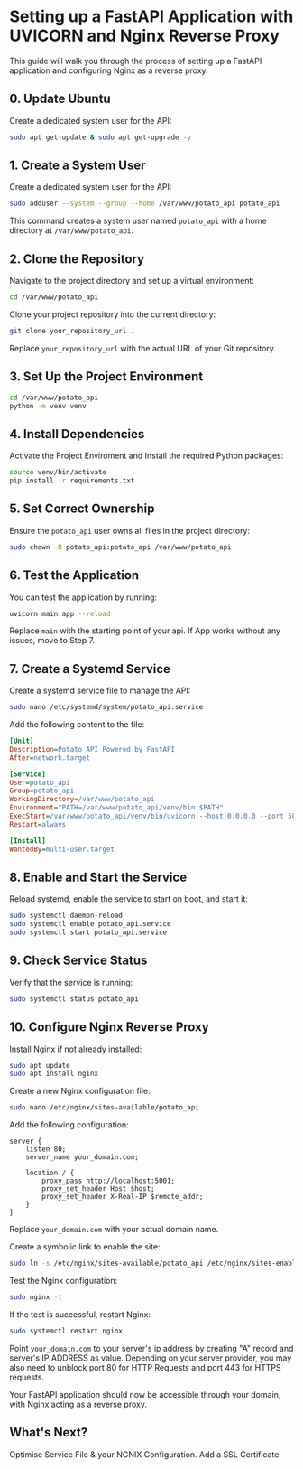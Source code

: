 # Setting up a FastAPI Application with UVICORN and Nginx Reverse Proxy

This guide will walk you through the process of setting up a FastAPI application and configuring Nginx as a reverse proxy.
## 0. Update Ubuntu

Create a dedicated system user for the API:

```bash
sudo apt get-update & sudo apt get-upgrade -y
```

## 1. Create a System User

Create a dedicated system user for the API:

```bash
sudo adduser --system --group --home /var/www/potato_api potato_api
```

This command creates a system user named `potato_api` with a home directory at `/var/www/potato_api`.

## 2. Clone the Repository
Navigate to the project directory and set up a virtual environment:
```bash
cd /var/www/potato_api
```

Clone your project repository into the current directory:

```bash
git clone your_repository_url .
```

Replace `your_repository_url` with the actual URL of your Git repository.

## 3. Set Up the Project Environment

```bash
cd /var/www/potato_api
python -m venv venv
```

## 4. Install Dependencies

Activate the Project Enviroment and Install the required Python packages:

```bash
source venv/bin/activate
pip install -r requirements.txt
```

## 5. Set Correct Ownership

Ensure the `potato_api` user owns all files in the project directory:

```bash
sudo chown -R potato_api:potato_api /var/www/potato_api
```

## 6. Test the Application

You can test the application by running:

```bash
uvicorn main:app --reload
```
Replace `main` with the starting point of your api. If App works without any issues, move to Step 7.
## 7. Create a Systemd Service

Create a systemd service file to manage the API:

```bash
sudo nano /etc/systemd/system/potato_api.service
```

Add the following content to the file:

```ini
[Unit]
Description=Potato API Powered by FastAPI
After=network.target

[Service]
User=potato_api
Group=potato_api
WorkingDirectory=/var/www/potato_api
Environment="PATH=/var/www/potato_api/venv/bin:$PATH"
ExecStart=/var/www/potato_api/venv/bin/uvicorn --host 0.0.0.0 --port 5001 app:app
Restart=always

[Install]
WantedBy=multi-user.target
```

## 8. Enable and Start the Service

Reload systemd, enable the service to start on boot, and start it:

```bash
sudo systemctl daemon-reload
sudo systemctl enable potato_api.service
sudo systemctl start potato_api.service
```

## 9. Check Service Status

Verify that the service is running:

```bash
sudo systemctl status potato_api
```

## 10. Configure Nginx Reverse Proxy

Install Nginx if not already installed:

```bash
sudo apt update
sudo apt install nginx
```

Create a new Nginx configuration file:

```bash
sudo nano /etc/nginx/sites-available/potato_api
```

Add the following configuration:

```nginx
server {
    listen 80;
    server_name your_domain.com;

    location / {
        proxy_pass http://localhost:5001;
        proxy_set_header Host $host;
        proxy_set_header X-Real-IP $remote_addr;
    }
}
```

Replace `your_domain.com` with your actual domain name.

Create a symbolic link to enable the site:

```bash
sudo ln -s /etc/nginx/sites-available/potato_api /etc/nginx/sites-enabled/
```

Test the Nginx configuration:

```bash
sudo nginx -t
```

If the test is successful, restart Nginx:

```bash
sudo systemctl restart nginx
```

Point `your_domain.com` to your server's ip address by creating "A" record and server's IP ADDRESS as value. Depending on your server provider, you may also need to unblock port 80 for HTTP Requests and port 443 for HTTPS requests.

Your FastAPI application should now be accessible through your domain, with Nginx acting as a reverse proxy.

## What's Next?

Optimise Service File & your NGNIX Configuration.
Add a SSL Certificate

